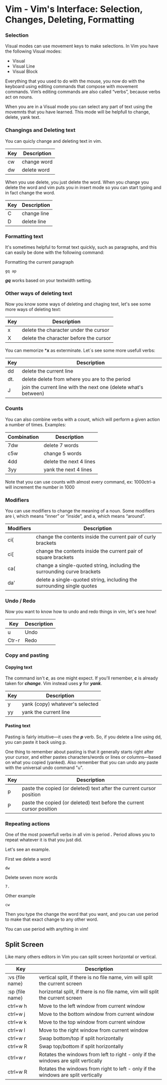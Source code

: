 
# Vim - Vim's Interface: Selection, Changes, Deleting, Formatting

### Selection

Visual modes can use movement keys to make selections.
In Vim you have the following Visual modes:
- Visual
- Visual Line
- Visual Block

Everything that you used to do with the mouse, you now do with the keyboard using editing commands that compose with movement commands.
Vim’s editing commands are also called “verbs”, because verbs act on nouns.

When you are in a Visual mode you can select any part of text using the movemnts that you have learned.
This mode will be helpfull to change, delete, yank text.

### Changings and Deleting text

You can quicly change and deleting text in vim.

| Key| Description |
| ----------- | ----------- |
| cw | change word |
| dw | delete word |

When you use delete, you just delete the word. When you change you delete the word and vim puts you in insert mode so you can start typing and in fact change the word.

| Key| Description |
| ----------- | ----------- |
| C | change line |
| D | delete line |


### Formatting text

It's sometimes helpful to format text quickly, such as paragraphs, and this can easily be done with the following command:

Formatting the current paragraph
```vim
gq ap
```

***gq*** works based on your textwidth setting.

### Other ways of deleting text

Now you know some ways of deleting and chaging text, let's see some more ways of deleting text:

| Key| Description |
| ----------- | ----------- |
| x | delete the character under the cursor|
| X | delete the character before the cursor|

You can memorize ***x** as exterminate. Let´s see some more usefull verbs:

| Key| Description |
| ----------- | ----------- |
| dd | delete the current line|
| dt. | delete delete from where you are to the period|
| J | join the current line with the next one (delete what's between) |

### Counts

You can also combine verbs with a count, which will perform a given action a number of times. Examples:

| Combination | Description |
| ----------- | ----------- |
| 7dw | delete 7 words |
| c5w| change 5 words |
| 4dd | delete the next 4 lines |
| 3yy | yank the next 4 lines |

Note that you can use counts with almost every command, ex: 1000ctrl-a will increment the number in 1000

### Modifiers

You can use modifiers to change the meaning of a noun. Some modifiers are i, which means “inner” or “inside”, and a, which means “around”.

| Modifiers | Description |
| --------- | ----------- |
| ci{ | change the contents inside the current pair of curly brackets |
| ci[ | change the contents inside the current pair of square brackets |
| ca( | change a single-quoted string, including the surrounding curve brackets |
| da' | delete a single-quoted string, including the surrounding single quotes |


### Undo / Redo

Now you want to know how to undo and redo things in vim, let's see how!

| Key | Description |
| -------------- | ----------- |
| u| Undo |
| Ctr-r| Redo |

### Copy and pasting

#### Copying text
The command isn't ***c***, as one might expect. If you'll remember, ***c*** is already taken for ***change***.
Vim instead uses ***y*** for ***yank***.

| Key | Description |
| -------------- | ----------- |
|y | yank (copy) whatever's selected|
|yy| yank the current line|

#### Pasting text
Pasting is fairly intuitive—it uses the ***p*** verb. So, if you delete a line using dd, you can paste it back using p.

One thing to remember about pasting is that it generally starts right after your cursor, and either pastes characters/words or lines or columns—based on what you copied (yanked). Also remember that you can undo any paste with the universal undo command "u".

| Key | Description |
| -------------- | ----------- |
|p| paste the copied (or deleted) text after the current cursor position|
|P| paste the copied (or deleted) text before the current cursor position|


### Repeating actions

One of the most powerfull verbs in all vim is period ***.***
Period allows you to repeat whatever it is that you just did.

Let's see an example.

First we delete a word
```vim
dw
```

Delete seven more words
```vim
7.
```

Other example

```vim
cw
```
Then you type the change the word that you want, and you can use period to make that exact change to any other word.

You can use period with anything in vim!


## Split Screen

Like many others editors in Vim you can split screen horizontal or vertical.

| Key | Description |
| --- | ----------- |
| :vs {file name} | vertical split, if there is no file name, vim will split the current screen|
| :sp {file name} | horizontal split, if there is no file name, vim will split the current screen|
| ctrl+w h | Move to the left window from current window |
| ctrl+w j | Move to the bottom window from current window |
| ctrl+w k | Move to the top window from current window |
| ctrl+w l | Move to the right window from current window |
| ctrl+w r  | Swap bottom/top if split horizontally |
| ctrl+w R  | Swap top/bottom if split horizontally |
| ctrl+w r  | Rotates the windows from left to right - only if the windows are split vertically |
| ctrl+w R  | Rotates the windows from right to left - only if the windows are split vertically |
